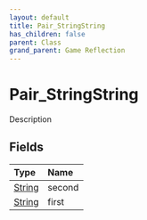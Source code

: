 ```yaml
---
layout: default
title: Pair_StringString
has_children: false
parent: Class
grand_parent: Game Reflection
---
```

# Pair_StringString
Description 

## Fields

| Type | Name |
|:----------|:--------------|
| [String](/riftbreaker-wiki/docs/game-reflection/components/string/) | second |
| [String](/riftbreaker-wiki/docs/game-reflection/components/string/) | first |

